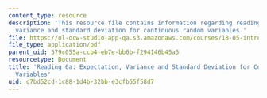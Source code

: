 ```yaml
---
content_type: resource
description: 'This resource file contains information regarding reading 6a: expectation,
  variance and standard deviation for continuous random variables.'
file: https://ol-ocw-studio-app-qa.s3.amazonaws.com/courses/18-05-introduction-to-probability-and-statistics-spring-2014/c7bd52cd1c881d4b32bbe3cfb55f58d7_MIT18_05S14_Reading6a.pdf
file_type: application/pdf
parent_uid: 579c055a-ccb4-eb7e-bb6b-f294146b45a5
resourcetype: Document
title: 'Reading 6a: Expectation, Variance and Standard Deviation for Continuous Random
  Variables'
uid: c7bd52cd-1c88-1d4b-32bb-e3cfb55f58d7
---
```

